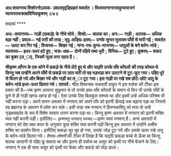 **अध:शयानस्य शिशोरनोऽल्पक-** **प्रवालमृद्वङ्घ्रिहतं व्यवर्तत ।** **विध्वस्तनानारसकुप्यभाजनं** **व्यत्यस्तचक्राक्षविभिन्नकूबरम् ॥ ७॥** 

शब्दार्थ **** 

**अध:-शयानस्य—** **गाड़ी (छकड़े) के नीचे सोये** **; शिशो:—** **बालक का** **; अन:—** **गाड़ी** **; अल्पक—** **अधिक बड़ा नहीं** **; प्रवाल—** **नई पत्ती की तरह** **; मृदु-अङ्घ्रि-हतम्—** **उनके सुन्दर मुलायम पाँवों से मारी गई** **; व्यवर्तत—** **उलट कर गिर गई** **; विध्वस्त—** **बिखर** **गई** **; नाना-रस-कुप्य-भाजनम्—** **धातुओं के बने बर्तन-भांडे** **; व्यत्यस्त—** **इधर-उधर हटे हुए** **; चक्र-अक्ष—** **दोनों पहिये तथा धुरी** **;** **विभिन्न—** **टूटे हुए** **; कूबरम्—** **शकट का कूबर (ल_ा), जिसमें जुआ लगा रहता है।** **.** 

**श्रीकृष्ण आँगन के एक कोने में छकड़े के नीचे लेटे हुए थे और यद्यपि उनके पाँव कोंपलों** **की तरह कोमल थे किन्तु जब उन्होंने अपने पाँवों से छकड़े पर लात मारी तो वह भड़भड़ा कर** **उलटने से टूट-फूट गया। पहिए धुरे से विलग हो गये और बिखर गये और गाड़ी का ल_ा टूट** **गया। इस गाड़ी पर रखे सब छोटे-छोटे धातु के बर्तन-भांडे इधर-उधर छितरा गये।** **तात्पर्य :** श्रील विश्वनाथ चक्रवर्ती ठाकुर ने इस श्लोक की टीका इस प्रकार की है—जब कृष्ण अत्यन्त सुकुमार थे तो उनके हाथ-पाँव कोंपलों के समान थे फिर भी उनके पाँवों के छूने से ही गाड़ी खण्ड-खण्ड हो गई। ऐसा उनके लिए बिलकुल सश्भव था और इसमें उन्हें अधिक परिश्रम भी नहीं करना पड़ा। अपने वामन अवतार में भगवान् को अपने पाँव को इतनी ऊँचाई तक बढ़ाना पड़ा था जिससे वह ब्रह्माण्ड के आवरण में प्रवेश कर सके। इसी तरह जब भगवान् ने हिरण्यकशिपु को मारा तो उन्हें नृङ्क्षसहदेव के रूप में विशेष स्वरूप धारण करना पड़ा था। किन्तु कृष्ण अवतार में भगवान् को इतनी शक्ति व्यय नहीं करनी पड़ी। इसीलिए— *कृष्णस्तु भगवान् स्वयम्* —कृष्ण स्वयं भगवान् हैं। अन्य अवतारों में भगवान् को देश तथा काल के अनुसार कुछ शक्ति व्यय करनी पड़ी किन्तु इस अवतार में उन्होंने असीम शक्ति का प्रदर्शन किया। इसीलिए छकड़ा चूर चूर हो गया, उसके जोड़ टूट गये और उसके ऊपर रखे धातु के बर्तन-भांडे छितरा गये। *वैष्णव-तोषणी* की टीका में लिखा है कि यद्यपि छकड़ा बच्चे से ऊँचा था किन्तु बालक आसानी से पहिए छू सकता था और इतना ही पर्याप्त था असुर को पृथ्वी पर नीचे फेंकने के लिए। भगवान् ने एक ही साथ असुर को पृथ्वी पर फेंका और छकड़े को तोड़ डाला।  